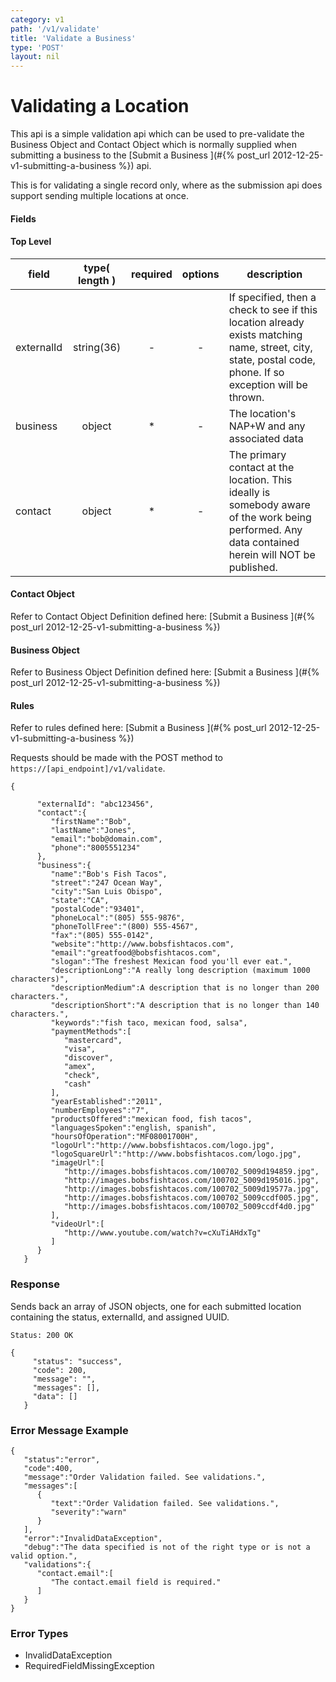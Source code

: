 ```yaml
---
category: v1
path: '/v1/validate'
title: 'Validate a Business'
type: 'POST'
layout: nil
---
```


# Validating a Location

This api is a simple validation api which can be used to pre-validate the Business Object and Contact Object 
which is normally supplied when submitting a business to the [Submit a Business ](#{% post_url 2012-12-25-v1-submitting-a-business %}) api.

This is for validating a single record only, where as the submission api does support sending multiple locations at once.
 

#### Fields

#### Top Level
| field | type( length ) | required | options | description |
|-------|:--------------:|:--------:|:-------:|-------------|
| externalId | string(36) | - |-| If specified, then a check to see if this location already exists matching name, street, city, state, postal code, phone. If so exception will be thrown.|
| business | object | * |-| The location's NAP+W and any associated data |
| contact | object | * |-| The primary contact at the location. This ideally is somebody aware of the work being performed. Any data contained herein will NOT be published. |

#### Contact Object
Refer to Contact Object Definition defined here: [Submit a Business ](#{% post_url 2012-12-25-v1-submitting-a-business %})

#### Business Object
Refer to Business Object Definition defined here: [Submit a Business ](#{% post_url 2012-12-25-v1-submitting-a-business %})


#### Rules
Refer to rules defined here: [Submit a Business ](#{% post_url 2012-12-25-v1-submitting-a-business %})

Requests should be made with the POST method to ```https://[api_endpoint]/v1/validate```.

```
{
      
      "externalId": "abc123456",
      "contact":{
         "firstName":"Bob",
         "lastName":"Jones",
         "email":"bob@domain.com",
         "phone":"8005551234"
      },
      "business":{
         "name":"Bob's Fish Tacos",
         "street":"247 Ocean Way",
         "city":"San Luis Obispo",
         "state":"CA",
         "postalCode":"93401",
         "phoneLocal":"(805) 555-9876",
         "phoneTollFree":"(800) 555-4567",
         "fax":"(805) 555-0142",
         "website":"http://www.bobsfishtacos.com",
         "email":"greatfood@bobsfishtacos.com",
         "slogan":"The freshest Mexican food you'll ever eat.",
         "descriptionLong":"A really long description (maximum 1000 characters)",
         "descriptionMedium":A description that is no longer than 200 characters.",
         "descriptionShort":"A description that is no longer than 140 characters.",
         "keywords":"fish taco, mexican food, salsa",
         "paymentMethods":[
            "mastercard",
            "visa",
            "discover",
            "amex",
            "check",
            "cash"
         ],
         "yearEstablished":"2011",
         "numberEmployees":"7",
         "productsOffered":"mexican food, fish tacos",
         "languagesSpoken":"english, spanish",
         "hoursOfOperation":"MF08001700H",
         "logoUrl":"http://www.bobsfishtacos.com/logo.jpg",
         "logoSquareUrl":"http://www.bobsfishtacos.com/logo.jpg",
         "imageUrl":[
            "http://images.bobsfishtacos.com/100702_5009d194859.jpg",
            "http://images.bobsfishtacos.com/100702_5009d195016.jpg",
            "http://images.bobsfishtacos.com/100702_5009d19577a.jpg",
            "http://images.bobsfishtacos.com/100702_5009ccdf005.jpg",
            "http://images.bobsfishtacos.com/100702_5009ccdf4d0.jpg"
         ],
         "videoUrl":[
            "http://www.youtube.com/watch?v=cXuTiAHdxTg"
         ]
      }
   }
```

### Response

Sends back an array of JSON objects, one for each submitted location containing the status, externalId, and assigned UUID.

```Status: 200 OK```
```
{
     "status": "success",
     "code": 200,
     "message": "",
     "messages": [],
     "data": []
   }
```

### Error Message Example
```
{
   "status":"error",
   "code":400,
   "message":"Order Validation failed. See validations.",
   "messages":[
      {
         "text":"Order Validation failed. See validations.",
         "severity":"warn"
      }
   ],
   "error":"InvalidDataException",
   "debug":"The data specified is not of the right type or is not a valid option.",
   "validations":{
      "contact.email":[
         "The contact.email field is required."
      ]
   }
}
```

### Error Types

* InvalidDataException
* RequiredFieldMissingException
